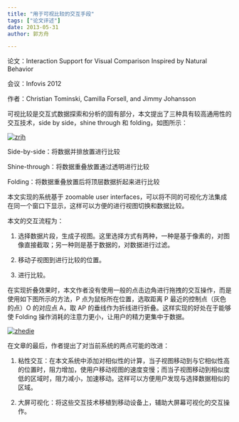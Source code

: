```yaml
---
title: "用于可视比较的交互手段"
tags: ["论文评述"]
date: 2013-05-31
author: 郭方舟 

---
```


论文：Interaction Support for Visual Comparison Inspired by Natural Behavior

会议：Infovis 2012

作者：Christian Tominski, Camilla Forsell, and Jimmy Johansson

可视比较是交互式数据探索和分析的固有部分，本文提出了三种具有较高通用性的交互技术，side by side，shine through 和 folding，如图所示：

[![zrjh](http://www.cad.zju.edu.cn/home/vagblog/wp-content/uploads/2013/05/zrjh2.png)](http://www.cad.zju.edu.cn/home/vagblog/wp-content/uploads/2013/05/zrjh2.png)

Side-by-side：将数据并排放置进行比较

Shine-through：将数据重叠放置通过透明进行比较

Folding：将数据重叠放置后将顶层数据折起来进行比较

本文实现的系统基于 zoomable user interfaces，可以将不同的可视化方法集成在同一个窗口下显示，这样可以方便的进行视图切换和数据比较。

本文的交互流程为：

1. 选择数据片段，生成子视图。这里选择方式有两种，一种是基于像素的，对图像直接截取；另一种则是基于数据的，对数据进行过滤。

2. 移动子视图到进行比较的位置。

3. 进行比较。

在实现折叠效果时，本文作者没有使用一般的点击边角进行拖拽的交互操作，而是使用如下图所示的方法，P 点为鼠标所在位置，选取距离 P 最近的控制点（灰色的点）O 的对应点 A，取 AP 的垂线作为折线进行折叠。这样实现的好处在于能够使 Folding 操作消耗的注意力更小，让用户的精力更集中于数据。

[![zhedie](http://www.cad.zju.edu.cn/home/vagblog/wp-content/uploads/2013/05/zhedie.png)](http://www.cad.zju.edu.cn/home/vagblog/wp-content/uploads/2013/05/zhedie.png)

在文章的最后，作者提出了对当前系统的两点可能的改进：

1. 粘性交互：在本文系统中添加对相似性的计算，当子视图移动到与它相似性高的位置时，阻力增加，使用户移动视图的速度变慢；而当子视图移动到相似度低的区域时，阻力减小，加速移动。这样可以方便用户发现与选择数据相似的区域。

2. 大屏可视化：将这些交互技术移植到移动设备上，辅助大屏幕可视化的交互操作。
